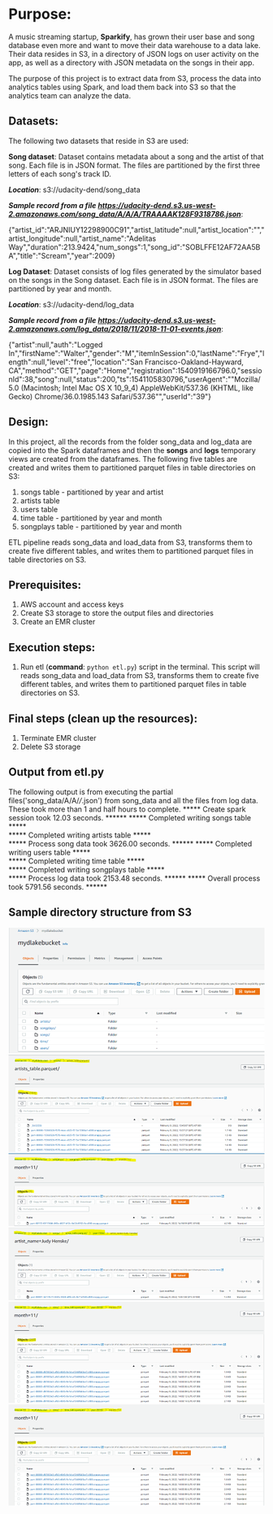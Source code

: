 
# Purpose:


A music streaming startup, **Sparkify**, has grown their user base and song database even more and want to move their data warehouse to a data lake. Their data resides in S3, in a directory of JSON logs on user activity on the app, as well as a directory with JSON metadata on the songs in their app.

The purpose of this project is to extract data from S3, process the data into analytics tables using Spark, and load them back into S3 so that the analytics team can analyze the data.

## Datasets:


The following two datasets that reside in S3 are used:

**Song dataset**:
Dataset contains metadata about a song and the artist of that song. Each file is in JSON format. The files are partitioned by the first three letters of each song's track ID.

***Location***: s3://udacity-dend/song_data

***Sample record from a file https://udacity-dend.s3.us-west-2.amazonaws.com/song_data/A/A/A/TRAAAAK128F9318786.json***:

{"artist_id":"ARJNIUY12298900C91","artist_latitude":null,"artist_location":"","artist_longitude":null,"artist_name":"Adelitas Way","duration":213.9424,"num_songs":1,"song_id":"SOBLFFE12AF72AA5BA","title":"Scream","year":2009}

**Log Dataset**:
Dataset consists of log files generated by the simulator based on the songs in the Song dataset. Each file is in JSON format. The files are partitioned by year and month.

***Location***: s3://udacity-dend/log_data

***Sample record from a file https://udacity-dend.s3.us-west-2.amazonaws.com/log_data/2018/11/2018-11-01-events.json***:

{"artist":null,"auth":"Logged In","firstName":"Walter","gender":"M","itemInSession":0,"lastName":"Frye","length":null,"level":"free","location":"San Francisco-Oakland-Hayward, CA","method":"GET","page":"Home","registration":1540919166796.0,"sessionId":38,"song":null,"status":200,"ts":1541105830796,"userAgent":"\"Mozilla\/5.0 (Macintosh; Intel Mac OS X 10_9_4) AppleWebKit\/537.36 (KHTML, like Gecko) Chrome\/36.0.1985.143 Safari\/537.36\"","userId":"39"}


## Design:


In this project, all the records from the folder song_data and log_data are copied into the Spark dataframes and then the **songs** and **logs** temporary views are created from the dataframes.
The following five tables are created and writes them to partitioned parquet files in table directories on S3:
1. songs table - partitioned by year and artist
2. artists table
3. users table
4. time table - partitioned by year and month
5. songplays table - partitioned by year and month

ETL pipeline reads song_data and load_data from S3, transforms them to create five different tables, and writes them to partitioned parquet files in table directories on S3.


## Prerequisites:


1. AWS account and access keys
2. Create S3 storage to store the output files and directories
3. Create an EMR cluster


## Execution steps:


1. Run etl (**command**: `python etl.py`) script in the terminal. This script will reads song_data and load_data from S3, transforms them to create five different tables, and writes them to partitioned parquet files in table directories on S3.


## Final steps (clean up the resources):


1. Terminate EMR cluster
2. Delete S3 storage


## Output from etl.py


The following output is from executing the partial files('song_data/A/A/*/*.json') from song_data and all the files from log data. These took more than 1 and half hours to complete.
***** Create spark session took 12.03 seconds. ******
***** Completed writing songs table *****            
***** Completed writing artists table *****          
***** Process song data took 3626.00 seconds. ******
***** Completed writing users table *****           
***** Completed writing time table *****            
***** Completed writing songplays table *****       
***** Process log data took 2153.48 seconds. ******
***** Overall process took 5791.56 seconds. ******


## Sample directory structure from S3


![dir](images/Directory_structure.png)
![artists](images/artists.png)
![sp](images/songplays.png)
![songs](images/songs.png)
![time](images/time.png)
![users](images/users.png)
